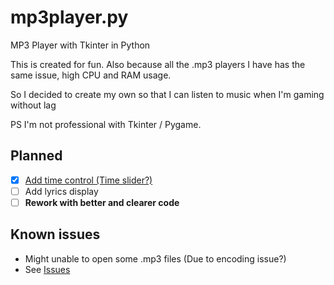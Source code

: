 # mp3player.py
MP3 Player with Tkinter in Python

This is created for fun. Also because all the .mp3 players I have has the same issue, high CPU and RAM usage.

So I decided to create my own so that I can listen to music when I'm gaming without lag

PS I'm not professional with Tkinter / Pygame.

## Planned

* [x] [Add time control (Time slider?)](https://github.com/ManHinnn0509/mp3player.py/commit/6ec3a412478984309697aeb6518540c91b4c5288)
* [ ] Add lyrics display
* [ ] **Rework with better and clearer code**

## Known issues

* Might unable to open some .mp3 files (Due to encoding issue?)
* See [Issues](https://github.com/ManHinnn0509/mp3player.py/issues 'Issues')
